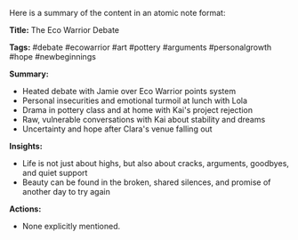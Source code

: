 Here is a summary of the content in an atomic note format:

**Title:** The Eco Warrior Debate

**Tags:** #debate #ecowarrior #art #pottery #arguments #personalgrowth #hope #newbeginnings

**Summary:**

* Heated debate with Jamie over Eco Warrior points system
* Personal insecurities and emotional turmoil at lunch with Lola
* Drama in pottery class and at home with Kai's project rejection
* Raw, vulnerable conversations with Kai about stability and dreams
* Uncertainty and hope after Clara's venue falling out

**Insights:**

* Life is not just about highs, but also about cracks, arguments, goodbyes, and quiet support
* Beauty can be found in the broken, shared silences, and promise of another day to try again

**Actions:**

* None explicitly mentioned.